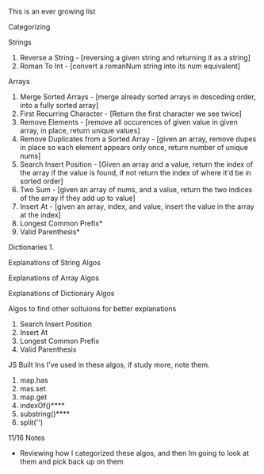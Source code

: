 This is an ever growing list 

Categorizing 

Strings
1. Reverse a String - [reversing a given string and returning it as a string]
2. Roman To Int - [convert a romanNum string into its num equivalent]


Arrays
1. Merge Sorted Arrays - [merge already sorted arrays in desceding order, into a fully sorted array]
2. First Recurring Character - [Return the first character we see twice]
3. Remove Elements - [remove all occurences of given value in given array, in place, return unique values]
4. Remove Duplicates from a Sorted Array - [given an array, remove dupes in place so each element appears only once, return number of unique nums]
5. Search Insert Position - [Given an array and a value, return the index of the array if the value is found, if not return the index of where it'd be in sorted order]
6. Two Sum - [given an array of nums, and a value, return the two indices of the array if they add up to value]
7. Insert At - [given an array, index, and value, insert the value in the array at the index]
8. Longest Common Prefix*
9. Valid Parenthesis*


Dictionaries
1. 



Explanations of String Algos

Explanations of Array Algos

Explanations of Dictionary Algos


Algos to find other soltuions for better explanations
1. Search Insert Position
2. Insert At
3. Longest Common Prefix
4. Valid Parenthesis



JS Built Ins I've used in these algos, if study more, note them.
1. map.has
2. mas.set
3. map.get
4. indexOf()****
5. substring()****
6. split('')



11/16 Notes
* Reviewing how I categorized these algos, and then Im going to look at them and pick back up on them